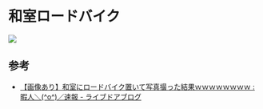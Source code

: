# 和室ロードバイク

![](http://livedoor.4.blogimg.jp/himasoku123/imgs/8/6/864d692d.jpg)

## 参考

- [【画像あり】和室にロードバイク置いて写真撮った結果ｗｗｗｗｗｗｗｗ : 暇人＼(^o^)／速報 - ライブドアブログ](http://himasoku.com/archives/51865246.html)
